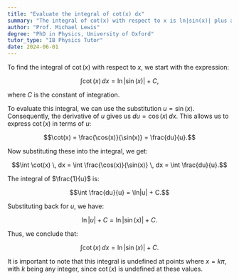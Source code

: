 ```yaml
---
title: "Evaluate the integral of cot(x) dx"
summary: "The integral of cot(x) with respect to x is ln|sin(x)| plus a constant C."
author: "Prof. Michael Lewis"
degree: "PhD in Physics, University of Oxford"
tutor_type: "IB Physics Tutor"
date: 2024-06-01
---
```


To find the integral of $\cot(x)$ with respect to $x$, we start with the expression:

$$\int \cot(x) \, dx = \ln|\sin(x)| + C,$$

where $C$ is the constant of integration.

To evaluate this integral, we can use the substitution $u = \sin(x)$. Consequently, the derivative of $u$ gives us $du = \cos(x) \, dx$. This allows us to express $\cot(x)$ in terms of $u$:

$$\cot(x) = \frac{\cos(x)}{\sin(x)} = \frac{du}{u}.$$

Now substituting these into the integral, we get:

$$\int \cot(x) \, dx = \int \frac{\cos(x)}{\sin(x)} \, dx = \int \frac{du}{u}.$$

The integral of $\frac{1}{u}$ is:

$$\int \frac{du}{u} = \ln|u| + C.$$

Substituting back for $u$, we have:

$$\ln|u| + C = \ln|\sin(x)| + C.$$

Thus, we conclude that:

$$\int \cot(x) \, dx = \ln|\sin(x)| + C.$$

It is important to note that this integral is undefined at points where $x = k\pi$, with $k$ being any integer, since $\cot(x)$ is undefined at these values.
    